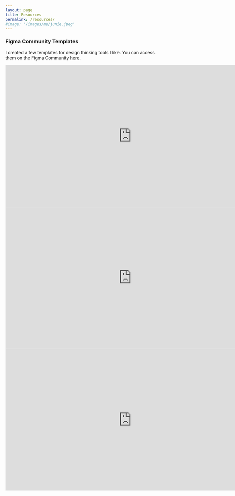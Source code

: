 ```yaml
---
layout: page
title: Resources
permalink: /resources/
#image: '/images/me/junie.jpeg'
---
```


### Figma Community Templates

I created a few templates for design thinking tools I like. You can access them on the Figma Community [here](https://www.figma.com/community/file/1389264490750069373).

<iframe style="border: 1px solid rgba(0, 0, 0, 0.1);" width="800" height="450" src="https://www.figma.com/embed?embed_host=share&url=https%3A%2F%2Fwww.figma.com%2Fdesign%2F2j2onNXef0nAGcNC9uEGyv%2FDesign-Thinking-Toolbox-Templates%3Fnode-id%3D0-1%26t%3DxKQP3eG0dyIXpdq0-1" allowfullscreen></iframe>

<br>

<iframe style="border: 1px solid rgba(0, 0, 0, 0.1);" width="800" height="450" src="https://www.figma.com/embed?embed_host=share&url=https%3A%2F%2Fwww.figma.com%2Fdesign%2F2j2onNXef0nAGcNC9uEGyv%2FDesign-Thinking-Toolbox-Templates%3Fnode-id%3D8-4%26t%3DxKQP3eG0dyIXpdq0-1" allowfullscreen></iframe>

<br>

<iframe style="border: 1px solid rgba(0, 0, 0, 0.1);" width="800" height="450" src="https://www.figma.com/embed?embed_host=share&url=https%3A%2F%2Fwww.figma.com%2Fdesign%2F2j2onNXef0nAGcNC9uEGyv%2FDesign-Thinking-Toolbox-Templates%3Fnode-id%3D8-3%26t%3DxKQP3eG0dyIXpdq0-1" allowfullscreen></iframe>